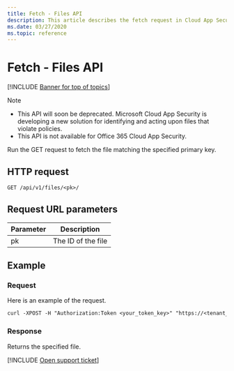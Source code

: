 ```yaml
---
title: Fetch - Files API
description: This article describes the fetch request in Cloud App Security's Files API.
ms.date: 03/27/2020
ms.topic: reference
---
```

# Fetch - Files API

[!INCLUDE [Banner for top of topics](includes/banner.md)]

> [!NOTE]
>
> - This API will soon be deprecated. Microsoft Cloud App Security is developing a new solution for identifying and acting upon files that violate policies.
> - This API is not available for Office 365 Cloud App Security.

Run the GET request to fetch the file matching the specified primary key.

## HTTP request

```rest
GET /api/v1/files/<pk>/
```

## Request URL parameters

| Parameter | Description |
| --- | --- |
| pk | The ID of the file |

## Example

### Request

Here is an example of the request.

```rest
curl -XPOST -H "Authorization:Token <your_token_key>" "https://<tenant_id>.<tenant_region>.contoso.com/api/v1/files/<pk>/"
```

### Response

Returns the specified file.

[!INCLUDE [Open support ticket](includes/support.md)]
